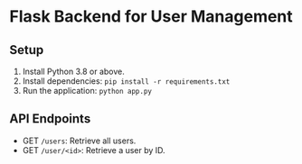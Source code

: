 # Flask Backend for User Management

## Setup

1. Install Python 3.8 or above.
2. Install dependencies: `pip install -r requirements.txt`
3. Run the application: `python app.py`

## API Endpoints

- GET `/users`: Retrieve all users.
- GET `/user/<id>`: Retrieve a user by ID.
